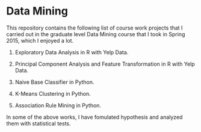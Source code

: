 # Data Mining
This repository contains the following list of course work projects that I carried out in the graduate level Data Mining course that I took in Spring 2015, which I enjoyed a lot.

1. Exploratory Data Analysis in R with Yelp Data.

2. Principal Component Analysis and Feature Transformation in R with Yelp Data.

3. Naive Base Classifier in Python.

4. K-Means Clustering in Python.

5. Association Rule Mining in Python.

In some of the above works, I have fomulated hypothesis and analyzed them with statistical tests.
